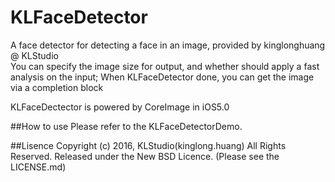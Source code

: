 KLFaceDetector
==============

A face detector for detecting a face in an image, provided by kinglonghuang @ KLStudio <br>
You can specify the image size for output, and whether should apply a fast analysis on the input;
When KLFaceDetector done, you can get the image via a completion block

KLFaceDectector is powered by CoreImage in iOS5.0

##How to use
Please refer to the KLFaceDetectorDemo.

##Lisence
Copyright (c) 2016, KLStudio(kinglong.huang) All Rights Reserved.
Released under the New BSD Licence. (Please see the LICENSE.md)
